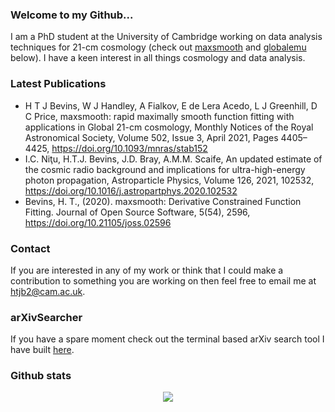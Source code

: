 ### Welcome to my Github...

I am a PhD student at the University of Cambridge working on data analysis techniques for 21-cm cosmology (check out [maxsmooth](https://github.com/htjb/maxsmooth) and [globalemu](https://github.com/htjb/globalemu) below). I have a keen interest in all things cosmology and data analysis.

### Latest Publications

- H T J Bevins, W J Handley, A Fialkov, E de Lera Acedo, L J Greenhill, D C Price, maxsmooth: rapid maximally smooth function fitting with applications in Global 21-cm cosmology, Monthly Notices of the Royal Astronomical Society, Volume 502, Issue 3, April 2021, Pages 4405–4425, https://doi.org/10.1093/mnras/stab152
- I.C. Niţu, H.T.J. Bevins, J.D. Bray, A.M.M. Scaife, An updated estimate of the cosmic radio background and implications for ultra-high-energy photon propagation, Astroparticle Physics, Volume 126, 2021, 102532, https://doi.org/10.1016/j.astropartphys.2020.102532
- Bevins, H. T., (2020). maxsmooth: Derivative Constrained Function Fitting. Journal of Open Source Software, 5(54), 2596, https://doi.org/10.21105/joss.02596

### Contact

If you are interested in any of my work or think that I could make a contribution to something you are working on then feel free to email me at <htjb2@cam.ac.uk>.

### arXivSearcher

If you have a spare moment check out the terminal based arXiv search tool I have built [here](https://github.com/htjb/arXivSearcher).

### Github stats

<p align="center">
  <img src="https://github-readme-stats.vercel.app/api?username=htjb&show_icons=true" />
  <!--[![htjb's GitHub stats](https://github-readme-stats.vercel.app/api?username=htjb&show_icons=true)](https://github.com/htjb/github-readme-stats)-->
</p>

<!--
**htjb/htjb** is a ✨ _special_ ✨ repository because its `README.md` (this file) appears on your GitHub profile.

Here are some ideas to get you started:

- 🔭 I’m currently working on ...
- 🌱 I’m currently learning ...
- 👯 I’m looking to collaborate on ...
- 🤔 I’m looking for help with ...
- 💬 Ask me about ...
- 📫 How to reach me: ...
- 😄 Pronouns: ...
- ⚡ Fun fact: ...
-->
